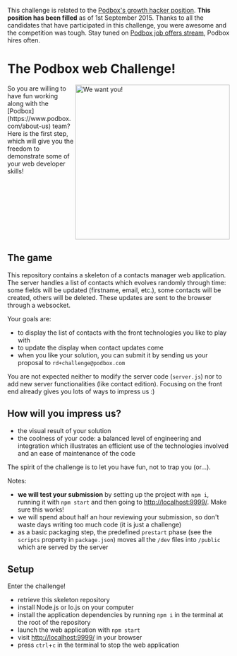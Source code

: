 This challenge is related to the [Podbox's growth hacker position](https://www.podbox.com/blog/podbox-recruits-a-web-developer-marketer-growth-hacker-rennes/). **This position has been filled** as of 1st September 2015. Thanks to all the candidates that have participated in this challenge, you were awesome and the competition was tough. Stay tuned on [Podbox job offers stream](https://www.podbox.com/blog/category/job-offers/), Podbox hires often.

# The Podbox web Challenge!
<img align="right" alt="We want you!" title="We want you!" width="350px" src="https://s3.amazonaws.com/podbox-blog/blog/wp-content/uploads/2015/07/Growth-Hacking-Your-Startup-Be-A-Pirate-1024x512.jpg" />
So you are willing to have fun working along with the [Podbox](https://www.podbox.com/about-us) team? Here is the first step, which will give you the freedom to demonstrate some of your web developer skills!

<br clear="all" />

## The game
This repository contains a skeleton of a contacts manager web application. The server handles a list of contacts which evolves randomly through time: some fields will be updated (firstname, email, etc.), some contacts will be created, others will be deleted. These updates are sent to the browser through a websocket.

Your goals are:
* to display the list of contacts with the front technologies you like to play with
* to update the display when contact updates come
* when you like your solution, you can submit it by sending us your proposal to `rd+challenge@podbox.com`

You are not expected neither to modify the server code (`server.js`) nor to add new server functionalities (like contact edition). Focusing on the front end already gives you lots of ways to impress us :)

## How will you impress us?
* the visual result of your solution
* the coolness of your code: a balanced level of engineering and integration which illustrates an efficient use of the technologies involved and an ease of maintenance of the code

The spirit of the challenge is to let you have fun, not to trap you (or...).

Notes:
* **we will test your submission** by setting up the project with `npm i`, running it with `npm start` and then going to [http://localhost:9999/](http://localhost:9999/). Make sure this works!
* we will spend about half an hour reviewing your submission, so don't waste days writing too much code (it is just a challenge)
* as a basic packaging step, the predefined `prestart` phase (see the `scripts` property in `package.json`) moves all the `/dev` files into `/public` which are served by the server

## Setup
Enter the challenge!
* retrieve this skeleton repository
* install Node.js or Io.js on your computer
* install the application dependencies by running `npm i` in the terminal at the root of the repository
* launch the web application with `npm start`
* visit [http://localhost:9999/](http://localhost:9999/) in your browser
* press `ctrl`+`c` in the terminal to stop the web application
